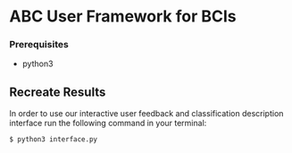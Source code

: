 # ABC User Framework for BCIs

### Prerequisites
- python3

## Recreate Results 

In order to use our interactive user feedback and classification description interface run the following command in your terminal:
```
$ python3 interface.py
```
